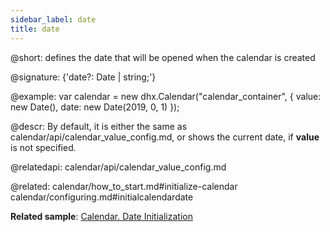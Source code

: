 ```yaml
---
sidebar_label: date
title: date
---          
```


@short: defines the date that will be opened when the calendar is created

@signature: {'date?: Date | string;'}


@example: 
var calendar = new dhx.Calendar("calendar_container", {
    value: new Date(),
    date: new Date(2019, 0, 1)
});



@descr: 
By default, it is either the same as calendar/api/calendar_value_config.md, or shows the current date, if **value** is not specified.


@relatedapi: 
calendar/api/calendar_value_config.md

@related: calendar/how_to_start.md#initialize-calendar
calendar/configuring.md#initialcalendardate

**Related sample**: [Calendar. Date Initialization](https://snippet.dhtmlx.com/fyg6l65t)